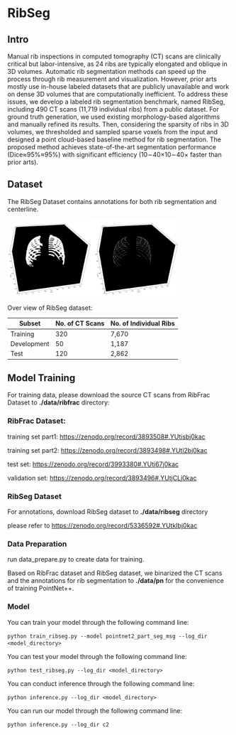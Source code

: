 # RibSeg

## Intro

Manual rib inspections in computed tomography (CT) scans are clinically critical but labor-intensive, as 24 ribs are typically elongated and oblique in 3D volumes. Automatic rib segmentation methods can speed up the process through rib measurement and visualization. However, prior arts mostly use in-house labeled datasets that are publicly unavailable and work on dense 3D volumes that are computationally inefficient. To address these issues, we develop a labeled rib segmentation benchmark, named RibSeg, including 490 CT scans (11,719 individual ribs) from a public dataset. For ground truth generation, we used existing morphology-based algorithms and manually refined its results. Then, considering the sparsity of ribs in 3D volumes, we thresholded and sampled sparse voxels from the input and designed a point cloud-based baseline method for rib segmentation. The proposed method achieves state-of-the-art segmentation performance (Dice≈95%≈95%) with significant efficiency (10∼40×10∼40× faster than prior arts). 

## Dataset

The RibSeg Dataset contains annotations for both rib segmentation and centerline.

<img src=".\readme_pic\10_s.png" style="zoom:20%;" /><img src=".\readme_pic\10_c.png" style="zoom:20%;" />

Over view of RibSeg dataset:

| Subset      | No. of CT Scans | No. of Individual Ribs |
| ----------- | --------------- | ---------------------- |
| Training    | 320             | 7,670                  |
| Development | 50              | 1,187                  |
| Test        | 120             | 2,862                  |



## Model Training

For training data, please download the source CT scans from RibFrac Dataset to **./data/ribfrac** directory:

### RibFrac Dataset:

training set part1: https://zenodo.org/record/3893508#.YUtisbj0kac 

training set part2: https://zenodo.org/record/3893498#.YUti2bj0kac

test set: https://zenodo.org/record/3993380#.YUti67j0kac

validation set: https://zenodo.org/record/3893496#.YUtjCLj0kac

### RibSeg Dataset

For annotations, download RibSeg dataset to **./data/ribseg** directory

please refer to https://zenodo.org/record/5336592#.YUtkIbj0kac

### Data Preparation

run data_prepare.py to create data for training.

Based on RibFrac dataset and RibSeg dataset, we binarized the CT scans and the annotations for rib segmentation to **./data/pn** for the convenience of training PointNet++. 

### Model 

You can train your model through the following command line:

```
python train_ribseg.py --model pointnet2_part_seg_msg --log_dir <model_directory>
```

You can test your model through the following command line:

```
python test_ribseg.py --log_dir <model_directory>
```

You can conduct inference through the following command line:

```
python inference.py --log_dir <model_directory>
```

You can run our model through the following command line:

```
python inference.py --log_dir c2
```


